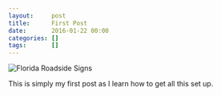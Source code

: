 ```yaml
---
layout:     post
title:      First Post
date:       2016-01-22 00:00
categories: []
tags:       []
---
```


![Florida Roadside Signs](http://raritet-blog.s3.amazonaws.com/img/20151014-DSCF3846.jpg)

This is simply my first post as I learn how to get all this set up.
